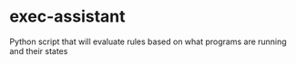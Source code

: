 # exec-assistant
Python script that will evaluate rules based on what programs are running and their states
